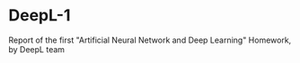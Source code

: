 # DeepL-1
 Report of the first "Artificial Neural Network and Deep Learning" Homework, by DeepL team
